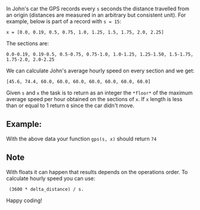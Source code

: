 In John's car the GPS records every `s` seconds the distance travelled from an origin (distances are measured in an arbitrary but consistent unit). For example, below is part of a record with `s = 15`:

`x = [0.0, 0.19, 0.5, 0.75, 1.0, 1.25, 1.5, 1.75, 2.0, 2.25]`

The sections are:

`0.0-0.19, 0.19-0.5, 0.5-0.75, 0.75-1.0, 1.0-1.25, 1.25-1.50, 1.5-1.75, 1.75-2.0, 2.0-2.25`

We can calculate John's average hourly speed on every section and we get:

`[45.6, 74.4, 60.0, 60.0, 60.0, 60.0, 60.0, 60.0, 60.0]`

Given `s` and `x` the task is to return as an integer the `*floor*` of the maximum average speed per hour obtained on the sections of `x`. If `x` length is less than or equal to 1 return `0` since the car didn't move.

## Example:
With the above data your function `gps(s, x)` should return `74`

## Note
With floats it can happen that results depends on the operations order. To calculate hourly speed you can use:

` (3600 * delta_distance) / s.`

Happy coding!